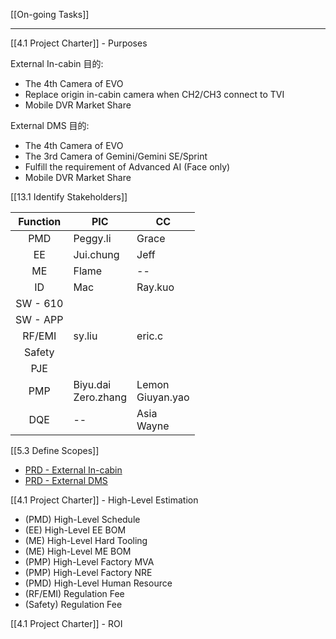 [[On-going Tasks]]

---

[[4.1 Project Charter]] - Purposes

External In-cabin 目的:
- The 4th Camera of EVO
- Replace origin in-cabin camera when CH2/CH3 connect to TVI
- Mobile DVR Market Share

External DMS 目的:
- The 4th Camera of EVO
- The 3rd Camera of Gemini/Gemini SE/Sprint
- Fulfill the requirement of Advanced AI (Face only)
- Mobile DVR Market Share

[[13.1 Identify Stakeholders]]

|Function|PIC|CC|
|:--:|--|--|
|PMD|Peggy.li |Grace|
|EE|Jui.chung |Jeff|
|ME|Flame|--|
|ID|Mac |Ray.kuo|
|SW - 610||
|SW - APP||
|RF/EMI|sy.liu |eric.c|
|Safety||
|PJE||
|PMP|Biyu.dai<br>Zero.zhang |Lemon<br>Giuyan.yao|
|DQE|--|Asia<br>Wayne|

[[5.3 Define Scopes]]

- [PRD - External In-cabin](https://docs.google.com/document/d/1QEjpqXqiM45tzqmXKoRuN3_Un0SBHNgA/edit?usp=sharing&ouid=112782493369308983971&rtpof=true&sd=true)
- [PRD - External DMS](https://docs.google.com/document/d/1nDDn4TA2fsJQ3-mshdyYRyflkBMYGxwh/edit?usp=sharing&ouid=112782493369308983971&rtpof=true&sd=true) 


[[4.1 Project Charter]] - High-Level Estimation
- (PMD) High-Level Schedule
- (EE) High-Level EE BOM
- (ME) High-Level Hard Tooling
- (ME) High-Level ME BOM
- (PMP) High-Level Factory MVA 
- (PMP) High-Level Factory NRE
- (PMD) High-Level Human Resource
- (RF/EMI) Regulation Fee
- (Safety) Regulation Fee

[[4.1 Project Charter]] - ROI
